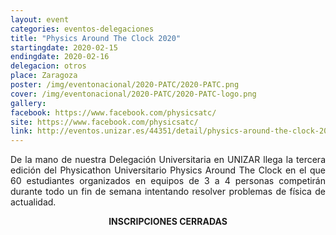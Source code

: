 ```yaml
---
layout: event
categories: eventos-delegaciones
title: "Physics Around The Clock 2020"
startingdate: 2020-02-15
endingdate: 2020-02-16
delegacion: otros
place: Zaragoza
poster: /img/eventonacional/2020-PATC/2020-PATC.png
cover: /img/eventonacional/2020-PATC/2020-PATC-logo.png
gallery:
facebook: https://www.facebook.com/physicsatc/
site: https://www.facebook.com/physicsatc/
link: http://eventos.unizar.es/44351/detail/physics-around-the-clock-2020.html
---
```


<p style="text-align: justify;">
  De la mano de nuestra Delegación Universitaria en UNIZAR llega la tercera edición del Physicathon Universitario Physics Around The Clock en el que 60 estudiantes organizados en equipos de 3 a 4 personas competirán durante todo un fin de semana intentando resolver problemas de física de actualidad.
</p>

<p style="text-align: center; color=red;">
  <strong>INSCRIPCIONES CERRADAS</strong>
</p>
